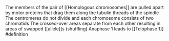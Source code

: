The members of the pair of [[Homologous chromosomes]] are pulled apart by motor proteins that drag them along the tubulin threads of the spindle 
The centromeres do not divide and each chromosome consists of two chromatids
The crossed-over areas separate from each other resulting in areas of swapped [[allele]]s (shuffling)
Anaphase 1 leads to [[Telophase 1]]
#definition